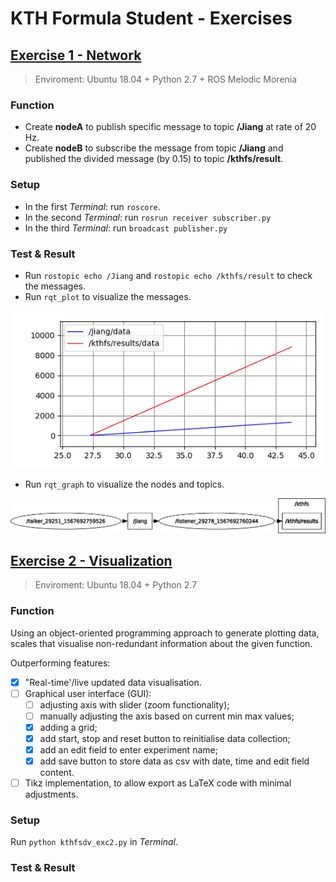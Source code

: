 # KTH Formula Student - Exercises
## [Exercise 1 - Network](/kthfsdv/src/exc1)
> Enviroment: Ubuntu 18.04 + Python 2.7 + ROS Melodic Morenia
### Function
- Create **nodeA** to publish specific message to topic **/Jiang** at rate of 20 Hz.
- Create **nodeB** to subscribe the message from topic **/Jiang** and published the divided message (by 0.15) to topic **/kthfs/result**.
### Setup
- In the first *Terminal*: run `roscore`.
- In the second *Terminal*: run `rosrun receiver subscriber.py`
- In the third *Terminal*: run `broadcast publisher.py`
### Test & Result
- Run `rostopic echo /Jiang` and `rostopic echo /kthfs/result` to check the messages.
- Run `rqt_plot` to visualize the messages.
<p align="center">
    <img src="/kthfsdv/src/rosplot.png" alt>
</p>

- Run `rqt_graph` to visualize the nodes and topics.
<p align="center">
    <img src="/kthfsdv/src/rosgraph.png" alt>
</p>

## [Exercise 2 - Visualization](/exc2)
> Enviroment: Ubuntu 18.04 + Python 2.7
### Function
Using an object-oriented programming approach to generate plotting data, scales that visualise non-redundant information about the given function.

Outperforming features:
- [x] "Real-time'/live updated data visualisation.
- [ ] Graphical user interface (GUI):
    - [ ] adjusting axis with slider (zoom functionality);
    - [ ] manually adjusting the axis based on current min max values;
    - [x] adding a grid;
    - [x] add start, stop and reset button to reinitialise data collection;
    - [x] add an edit field to enter experiment name;
    - [x] add save button to store data as csv with date, time and edit field content.
- [ ] Tikz implementation, to allow export as LaTeX code with minimal adjustments.
### Setup
Run `python kthfsdv_exc2.py` in *Terminal*.
### Test & Result
